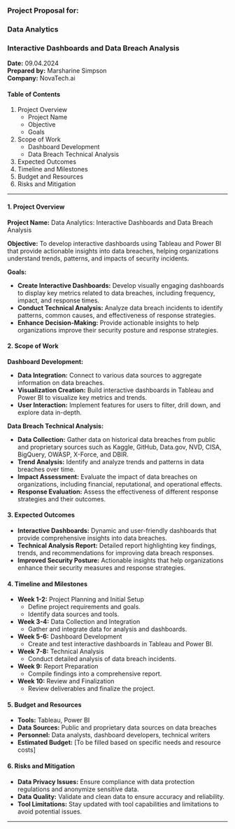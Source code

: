 ### 

### 

### 

### 

### 

### **Project Proposal for:**

### **Data Analytics**

### **Interactive Dashboards and Data Breach Analysis**

**Date:** 09.04.2024  
**Prepared by:** Marsharine Simpson  
**Company:** NovaTech.ai

#### 

#### 

#### 

#### 

#### 

#### 

#### 

#### 

#### 

#### **Table of Contents**

1. Project Overview  
   * Project Name  
   * Objective  
   * Goals  
2. Scope of Work  
   * Dashboard Development  
   * Data Breach Technical Analysis  
3. Expected Outcomes  
4. Timeline and Milestones  
5. Budget and Resources  
6. Risks and Mitigation

---

#### **1\. Project Overview**

**Project Name:** Data Analytics: Interactive Dashboards and Data Breach Analysis

**Objective:** To develop interactive dashboards using Tableau and Power BI that provide actionable insights into data breaches, helping organizations understand trends, patterns, and impacts of security incidents.

**Goals:**

* **Create Interactive Dashboards:** Develop visually engaging dashboards to display key metrics related to data breaches, including frequency, impact, and response times.  
* **Conduct Technical Analysis:** Analyze data breach incidents to identify patterns, common causes, and effectiveness of response strategies.  
* **Enhance Decision-Making:** Provide actionable insights to help organizations improve their security posture and response strategies.

#### **2\. Scope of Work**

**Dashboard Development:**

* **Data Integration:** Connect to various data sources to aggregate information on data breaches.  
* **Visualization Creation:** Build interactive dashboards in Tableau and Power BI to visualize key metrics and trends.  
* **User Interaction:** Implement features for users to filter, drill down, and explore data in-depth.

**Data Breach Technical Analysis:**

* **Data Collection:** Gather data on historical data breaches from public and proprietary sources such as Kaggle, GitHub, Data.gov, NVD, CISA, BigQuery, OWASP, X-Force, and DBIR. 
* **Trend Analysis:** Identify and analyze trends and patterns in data breaches over time.  
* **Impact Assessment:** Evaluate the impact of data breaches on organizations, including financial, reputational, and operational effects.  
* **Response Evaluation:** Assess the effectiveness of different response strategies and their outcomes.

#### **3\. Expected Outcomes**

* **Interactive Dashboards:** Dynamic and user-friendly dashboards that provide comprehensive insights into data breaches.  
* **Technical Analysis Report:** Detailed report highlighting key findings, trends, and recommendations for improving data breach responses.  
* **Improved Security Posture:** Actionable insights that help organizations enhance their security measures and response strategies.

#### **4\. Timeline and Milestones**

* **Week 1-2:** Project Planning and Initial Setup  
  * Define project requirements and goals.  
  * Identify data sources and tools.  
* **Week 3-4:** Data Collection and Integration  
  * Gather and integrate data for analysis and dashboards.  
* **Week 5-6:** Dashboard Development  
  * Create and test interactive dashboards in Tableau and Power BI.  
* **Week 7-8:** Technical Analysis  
  * Conduct detailed analysis of data breach incidents.  
* **Week 9:** Report Preparation  
  * Compile findings into a comprehensive report.  
* **Week 10:** Review and Finalization  
  * Review deliverables and finalize the project.

#### **5\. Budget and Resources**

* **Tools:** Tableau, Power BI  
* **Data Sources:** Public and proprietary data sources on data breaches  
* **Personnel:** Data analysts, dashboard developers, technical writers  
* **Estimated Budget:** \[To be filled based on specific needs and resource costs\]

#### **6\. Risks and Mitigation**

* **Data Privacy Issues:** Ensure compliance with data protection regulations and anonymize sensitive data.  
* **Data Quality:** Validate and clean data to ensure accuracy and reliability.  
* **Tool Limitations:** Stay updated with tool capabilities and limitations to avoid potential issues.

---

